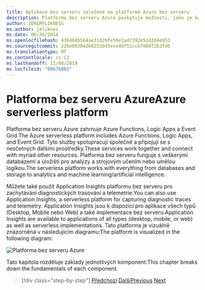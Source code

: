 ```yaml
---
title: Aplikace bez serveru založené na platformě Azure bez serveru
description: Platforma bez serveru Azure poskytuje možnosti, jako je kód okamžitého škálování spouštěného událostmi, cloudová operace Pub/sub, orchestrace pracovních postupů a další.
author: JEREMYLIKNESS
ms.author: jeliknes
ms.date: 06/26/2018
ms.openlocfilehash: 43646db564ae31d26fe59e1ad7392e51d2d4e953
ms.sourcegitcommit: 22be09204266253d45ece46f51cc6f080f2b3fd6
ms.translationtype: MT
ms.contentlocale: cs-CZ
ms.lasthandoff: 11/08/2019
ms.locfileid: "68676802"
---
```

# <a name="azure-serverless-platform"></a><span data-ttu-id="1ed6b-103">Platforma bez serveru Azure</span><span class="sxs-lookup"><span data-stu-id="1ed6b-103">Azure serverless platform</span></span>

<span data-ttu-id="1ed6b-104">Platforma bez serveru Azure zahrnuje Azure Functions, Logic Apps a Event Grid.</span><span class="sxs-lookup"><span data-stu-id="1ed6b-104">The Azure serverless platform includes Azure Functions, Logic Apps, and Event Grid.</span></span> <span data-ttu-id="1ed6b-105">Tyto služby spolupracují společně a připojují se s nesčetných dalšími prostředky.</span><span class="sxs-lookup"><span data-stu-id="1ed6b-105">These services work together and connect with myriad other resources.</span></span> <span data-ttu-id="1ed6b-106">Platforma bez serveru funguje s veškerými databázemi a úložišti pro analýzy a strojovým učením nebo umělou logikou.</span><span class="sxs-lookup"><span data-stu-id="1ed6b-106">The serverless platform works with everything from databases and storage to analytics and machine learning/artificial intelligence.</span></span>

<span data-ttu-id="1ed6b-107">Můžete také použít Application Insights platformu bez serveru pro zachytávání diagnostických trasování a telemetrie.</span><span class="sxs-lookup"><span data-stu-id="1ed6b-107">You can also use Application Insights, a serverless platform for capturing diagnostic traces and telemetry.</span></span> <span data-ttu-id="1ed6b-108">Application Insights jsou k dispozici pro aplikace všech typů (Desktop, Mobile nebo Web) a také implementace bez serveru.</span><span class="sxs-lookup"><span data-stu-id="1ed6b-108">Application Insights are available to applications of all types (desktop, mobile, or web) as well as serverless implementations.</span></span> <span data-ttu-id="1ed6b-109">Tato platforma je vizuálně znázorněná v následujícím diagramu:</span><span class="sxs-lookup"><span data-stu-id="1ed6b-109">The platform is visualized in the following diagram:</span></span>

![Platforma bez serveru Azure](./media/azure-serverless-platform.png)

<span data-ttu-id="1ed6b-111">Tato kapitola rozděluje základy jednotlivých komponent.</span><span class="sxs-lookup"><span data-stu-id="1ed6b-111">This chapter breaks down the fundamentals of each component.</span></span>

>[!div class="step-by-step"]
><span data-ttu-id="1ed6b-112">[Předchozí](serverless-design-examples.md)
>[Další](azure-functions.md)</span><span class="sxs-lookup"><span data-stu-id="1ed6b-112">[Previous](serverless-design-examples.md)
[Next](azure-functions.md)</span></span>
